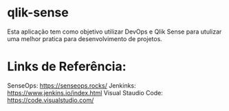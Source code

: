 # qlik-sense

Esta aplicação tem como objetivo utilizar DevOps e Qlik Sense para utulizar uma melhor pratica para desenvolvimento de projetos.

# Links de Referência:
SenseOps: https://senseops.rocks/
Jenkinks: https://www.jenkins.io/index.html
Visual Staudio Code: https://code.visualstudio.com/
